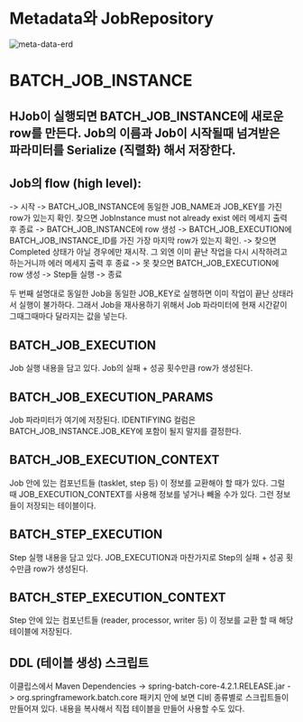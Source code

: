 # Metadata와 JobRepository

![meta-data-erd](https://user-images.githubusercontent.com/19945223/173737753-89def133-9be9-449b-b71f-9977128e063b.png)

# BATCH_JOB_INSTANCE
## HJob이 실행되면 BATCH_JOB_INSTANCE에 새로운 row를 만든다. Job의 이름과 Job이 시작될때 넘겨받은 파라미터를 Serialize (직렬화) 해서 저장한다.

## Job의 flow (high level):
-> 시작
-> BATCH_JOB_INSTANCE에 동일한 JOB_NAME과 JOB_KEY를 가진 row가 있는지 확인. 찾으면  JobInstance must not already exist  에러 메세지 출력 후 종료
-> BATCH_JOB_INSTANCE에 row 생성
-> BATCH_JOB_EXECUTION에 BATCH_JOB_INSTANCE_ID를 가진 가장 마지막 row가 있는지 확인.
-> 찾으면 Completed 상태가 아닐 경우에만 재시작. 그 외엔 이미 끝난 작업을 다시 시작하려고 하는거니까 에러 메세지 출력 후 종료
-> 못 찾으면 BATCH_JOB_EXECUTION에 row 생성
-> Step들 실행
-> 종료

 두 번째 설명대로 동일한 Job을 동일한 JOB_KEY로 실행하면 이미 작업이 끝난 상태라서 실행이 불가하다. 그래서 Job을 재사용하기 위해서 Job 파라미터에 현재 시간같이 그때그때마다 달라지는 값을 넣는다.

## BATCH_JOB_EXECUTION
Job 실행 내용을 담고 있다. Job의 실패 + 성공 횟수만큼 row가 생성된다.

## BATCH_JOB_EXECUTION_PARAMS
Job 파라미터가 여기에 저장된다. IDENTIFYING 컬럼은 BATCH_JOB_INSTANCE.JOB_KEY에 포함이 될지 말지를 결정한다.

## BATCH_JOB_EXECUTION_CONTEXT
Job 안에 있는 컴포넌트들 (tasklet, step 등) 이 정보를 교환해야 할 때가 있다. 그럴 때 JOB_EXECUTION_CONTEXT를 사용해 정보를 넣거나 빼올 수가 있다. 그런 정보들이 저장되는 테이블이다.

## BATCH_STEP_EXECUTION
Step 실행 내용을 담고 있다. JOB_EXECUTION과 마찬가지로 Step의 실패 + 성공 횟수만큼 row가 생성된다.

## BATCH_STEP_EXECUTION_CONTEXT
Step 안에 있는 컴포넌트들 (reader, processor, writer 등) 이 정보를 교환 할 때 해당 테이블에 저장된다.

## DDL (테이블 생성) 스크립트
이클립스에서
Maven Dependencies
-> spring-batch-core-4.2.1.RELEASE.jar
-> org.springframework.batch.core
패키지 안에 보면 디비 종류별로 스크립트들이 만들어져 있다. 내용을 복사해서 직접 테이블을 만들어 사용할 수도 있다.

